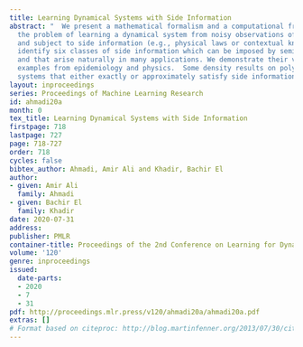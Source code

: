 ```yaml
---
title: Learning Dynamical Systems with Side Information
abstract: "  We present a mathematical formalism and a computational framework for
  the problem of learning a dynamical system from noisy observations of a few trajectories
  and subject to side information (e.g., physical laws or contextual knowledge). We
  identify six classes of side information which can be imposed by semidefinite programming
  and that arise naturally in many applications. We demonstrate their value on two
  examples from epidemiology and physics.  Some density results on polynomial dynamical
  systems that either exactly or approximately satisfy side information are also presented. "
layout: inproceedings
series: Proceedings of Machine Learning Research
id: ahmadi20a
month: 0
tex_title: Learning Dynamical Systems with Side Information
firstpage: 718
lastpage: 727
page: 718-727
order: 718
cycles: false
bibtex_author: Ahmadi, Amir Ali and Khadir, Bachir El
author:
- given: Amir Ali
  family: Ahmadi
- given: Bachir El
  family: Khadir
date: 2020-07-31
address: 
publisher: PMLR
container-title: Proceedings of the 2nd Conference on Learning for Dynamics and Control
volume: '120'
genre: inproceedings
issued:
  date-parts:
  - 2020
  - 7
  - 31
pdf: http://proceedings.mlr.press/v120/ahmadi20a/ahmadi20a.pdf
extras: []
# Format based on citeproc: http://blog.martinfenner.org/2013/07/30/citeproc-yaml-for-bibliographies/
---
```

